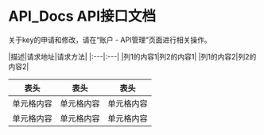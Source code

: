 # API_Docs API接口文档

关于key的申请和修改，请在“账户 - API管理”页面进行相关操作。

|描述|请求地址|请求方法|
|:---|:---|
|列1的内容1|列2的内容1|
|列1的内容2|列2的内容2|





 表头  | 表头  | 表头
 ---- | ----- | ------  
 单元格内容  | 单元格内容 | 单元格内容 
 单元格内容  | 单元格内容 | 单元格内容 

